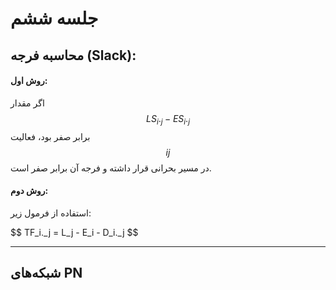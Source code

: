 # جلسه ششم

## محاسبه فرجه (Slack):

#### روش اول:

اگر مقدار <span dir="rtl">$$ LS_i._j - ES_i._j $$</span> برابر صفر بود، فعالیت $$ ij $$ در مسیر بحرانی قرار داشته و فرجه آن برابر صفر است.

#### روش دوم:

استفاده از فرمول زیر:

<div style="text-align:left">
$$ TF_i._j = L_j - E_i - D_i._j $$
</div>

---

## شبکه‌های PN

